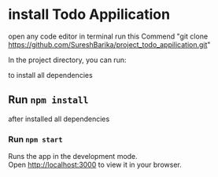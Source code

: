 # install Todo Appilication
open any code editor 
in terminal run this Commend "git clone https://github.com/SureshBarika/project_todo_appilication.git"

In the project directory, you can run:

to install all dependencies

## Run `npm install`

after installed all dependencies

### Run `npm start`

Runs the app in the development mode.\
Open [http://localhost:3000](http://localhost:3000) to view it in your browser.
